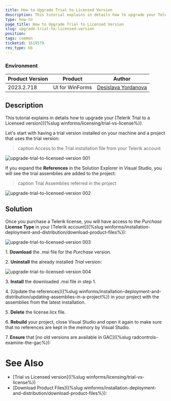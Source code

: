 ```yaml
---
title: How to Upgrade Trial to Licensed Version
description: This tutorial explains in details how to upgrade your Telerik trial to a licensed version.
type: how-to
page_title: How to Upgrade Trial to Licensed Version
slug: upgrade-trial-to-licensed-version
position: 
tags: common
ticketid: 1619579
res_type: kb
---
```


### Environment
 
|Product Version|Product|Author|
|----|----|----|
|2023.2.718|UI for WinForms|[Desislava Yordanova](https://www.telerik.com/blogs/author/desislava-yordanova)|
 
## Description

This tutorial explains in details how to upgrade your [Telerik Trial to a Licensed version]({%slug winforms/licensing/trial-vs-license%}).

Let's start with having a trial version installed on your machine and a project that uses the trial version:

>caption Access to the Trial installation file from your Telerik account

![upgrade-trial-to-licensed-version 001](images/upgrade-trial-to-licensed-version001.png)

If you expand the **References** in the Solution Explorer in Visual Studio, you will see the trial assemblies are added to the project:

>caption Trial Assemblies referred in the project

![upgrade-trial-to-licensed-version 002](images/upgrade-trial-to-licensed-version002.png)

## Solution

Once you purchase a Telerik license, you will have access to the *Purchase* **License Type** in your [Telerik account]({%slug winforms/installation-deployment-and-distribution/download-product-files%}):

![upgrade-trial-to-licensed-version 003](images/upgrade-trial-to-licensed-version003.png)

1\. **Download** the .msi file for the *Purchase* version.

2\. **Uninstall** the already installed *Trial* version:

![upgrade-trial-to-licensed-version 004](images/upgrade-trial-to-licensed-version004.png)

3\. **Install** the downloaded .msi file in step 1.

4\. [Update the references]({%slug winforms/installation-deployment-and-distribution/updating-assemblies-in-a-project%}) in your project with the assemblies from the latest installation.

5\. **Delete** the license.licx file. 

6\. **Rebuild** your project, close Visual Studio and open it again to make sure that no references are kept in the memory by Visual Studio. 

7\. **Ensure** that [no old versions are available in GAC]({%slug radcontrols-examine-the-gac%}): 

# See Also

* [Trial vs Licensed version]({%slug winforms/licensing/trial-vs-license%})
* [Download Product Files]({%slug winforms/installation-deployment-and-distribution/download-product-files%}):


